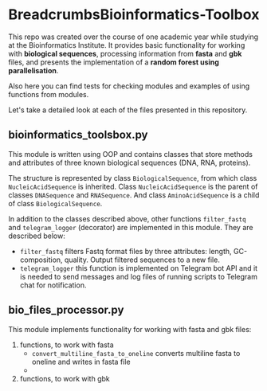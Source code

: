 # BreadcrumbsBioinformatics-Toolbox
This repo was created over the course of one academic year while studying at the Bioinformatics Institute. It provides basic functionality for working with **biological sequences**, processing information from **fasta** and **gbk** files, and presents the implementation of a **random forest using parallelisation**. 

Also here you can find tests for checking modules and examples of using functions from modules.

Let's take a detailed look at each of the files presented in this repository.

## bioinformatics_toolsbox.py
This module is written using OOP and contains classes that store methods and attributes of three known biological sequences (DNA, RNA, proteins). 

The structure is represented by class `BiologicalSequence`, from which class `NucleicAcidSequence` is inherited. Class `NucleicAcidSequence` is the parent of classes `DNASequence` and `RNASequence`. And class `AminoAcidSequence` is a child of class `BiologicalSequence`. 

In addition to the classes described above, other functions `filter_fastq` and `telegram_logger` (decorator) are implemented in this module. They are described below: 

- `filter_fastq` filters Fastq format files by three attributes: length, GC-composition, quality. Output filtered sequences to a new file.
- `telegram_logger` this function is implemented on Telegram bot API and it is needed to send messages and log files of running scripts to Telegram chat for notification.

## bio_files_processor.py
This module implements functionality for working with fasta and gbk files:
1) functions, to work with fasta
   - `convert_multiline_fasta_to_oneline` converts multiline fasta to oneline and writes in fasta file
   - 
3) functions, to work with gbk
